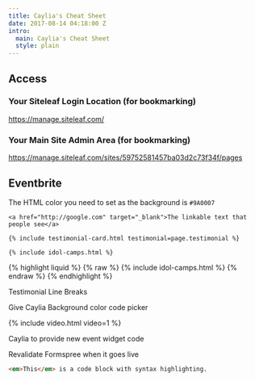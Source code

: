 ```yaml
---
title: Caylia's Cheat Sheet
date: 2017-08-14 04:18:00 Z
intro:
  main: Caylia's Cheat Sheet
  style: plain
---
```


## Access

### Your Siteleaf Login Location (for bookmarking)
https://manage.siteleaf.com/

### Your Main Site Admin Area (for bookmarking)
https://manage.siteleaf.com/sites/59752581457ba03d2c73f34f/pages

## Eventbrite

The HTML color you need to set as the background is `#9A0007`

`<a href="http://google.com" target="_blank">The linkable text that people see</a>`

`{% include testimonial-card.html testimonial=page.testimonial %}`

`{% include idol-camps.html %}`

{% highlight liquid %}
{% raw %}
{% include idol-camps.html %}
{% endraw %}
{% endhighlight %}


Testimonial Line Breaks

Give Caylia Background color code picker

{% include video.html video=1 %}

Caylia to provide new event widget code

Revalidate Formspree when it goes live

``` html
<em>This</em> is a code block with syntax highlighting.
```